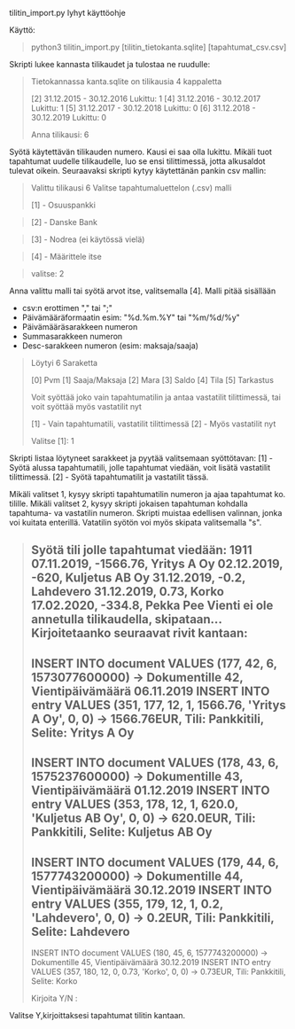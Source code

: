 tilitin_import.py lyhyt käyttöohje

Käyttö:
>python3 tilitin_import.py [tilitin_tietokanta.sqlite] [tapahtumat_csv.csv]

Skripti lukee kannasta tilikaudet ja tulostaa ne ruudulle:


>Tietokannassa kanta.sqlite on tilikausia 4 kappaletta
>
>[2] 31.12.2015 - 30.12.2016 Lukittu: 1
>[4] 31.12.2016 - 30.12.2017 Lukittu: 1
>[5] 31.12.2017 - 30.12.2018 Lukittu: 0
>[6] 31.12.2018 - 30.12.2019 Lukittu: 0
>
>Anna tilikausi: 6

Syötä käytettävän tilikauden numero. Kausi ei saa olla lukittu. Mikäli tuot tapahtumat uudelle tilikaudelle,
luo se ensi tilittimessä, jotta alkusaldot tulevat oikein.
Seuraavaksi skripti kytyy käytettänän pankin csv mallin:

>Valittu tilikausi 6
>Valitse tapahtumaluettelon (.csv) malli
>
>[1] - Osuuspankki

>[2] - Danske Bank

>[3] - Nodrea (ei käytössä vielä)

>[4] - Määrittele itse

>
>valitse: 2

Anna valittu malli tai syötä arvot itse, valitsemalla [4]. Malli pitää sisällään
- csv:n erottimen "," tai ";"
- Päivämääräformaatin esim: "%d.%m.%Y" tai "%m/%d/%y"
- Päivämääräsarakkeen numeron
- Summasarakkeen numeron
- Desc-sarakkeen numeron (esim: maksaja/saaja)

>Löytyi 6 Saraketta
>
>[0]  Pvm
>[1]  Saaja/Maksaja
>[2]  Mara
>[3]  Saldo
>[4]  Tila
>[5]  Tarkastus
>
>Voit syöttää joko vain tapahtumatilin ja antaa vastatilit tilittimessä,
>tai voit syöttää myös vastatilit nyt
>
>[1] - Vain tapahtumatili, vastatilit tilittimessä
>[2] - Myös vastatilit nyt
>
>Valitse [1]: 1

Skripti listaa löytyneet sarakkeet ja pyytää valitsemaan syöttötavan:
[1] - Syötä alussa tapahtumatili, jolle tapahtumat viedään, voit lisätä vastatilit tilittimessä.
[2] - Syötä tapahtumatilit ja vastatilit tässä.

Mikäli valitset 1, kysyy skripti tapahtumatilin numeron ja ajaa tapahtumat ko. tilille. 
Mikäli valitset 2, kysyy skripti jokaisen tapahtuman kohdalla tapahtuma- va vastatilin numeron. 
Skripti muistaa edellisen valinnan, jonka voi kuitata enterillä. Vatatilin syötön voi myös skipata valitsemalla "s".
  
>Syötä tili jolle tapahtumat viedään: 1911
>07.11.2019, -1566.76, Yritys A Oy 
>02.12.2019, -620, Kuljetus AB Oy 
>31.12.2019, -0.2, Lahdevero 
>31.12.2019, 0.73, Korko 
>17.02.2020, -334.8, Pekka Pee 
>Vienti ei ole annetulla tilikaudella, skipataan...
>Kirjoitetaanko seuraavat rivit kantaan:
>------------------------------------------------------
>INSERT INTO document VALUES (177, 42, 6, 1573077600000) -> Dokumentille 42, Vientipäivämäärä 06.11.2019
> INSERT INTO entry VALUES (351, 177, 12, 1, 1566.76, 'Yritys A Oy', 0, 0) -> 1566.76EUR, Tili: Pankkitili, Selite: Yritys A Oy
>------------------------------------------------------
>INSERT INTO document VALUES (178, 43, 6, 1575237600000) -> Dokumentille 43, Vientipäivämäärä 01.12.2019
> INSERT INTO entry VALUES (353, 178, 12, 1, 620.0, 'Kuljetus AB Oy', 0, 0) -> 620.0EUR, Tili: Pankkitili, Selite: Kuljetus AB Oy
>------------------------------------------------------
>INSERT INTO document VALUES (179, 44, 6, 1577743200000) -> Dokumentille 44, Vientipäivämäärä 30.12.2019
> INSERT INTO entry VALUES (355, 179, 12, 1, 0.2, 'Lahdevero', 0, 0) -> 0.2EUR, Tili: Pankkitili, Selite: Lahdevero
>------------------------------------------------------
>INSERT INTO document VALUES (180, 45, 6, 1577743200000) -> Dokumentille 45, Vientipäivämäärä 30.12.2019
> INSERT INTO entry VALUES (357, 180, 12, 0, 0.73, 'Korko', 0, 0) -> 0.73EUR, Tili: Pankkitili, Selite: Korko
>
>Kirjoita Y/N : 

Valitse Y,kirjoittaksesi tapahtumat tilitin kantaan.


